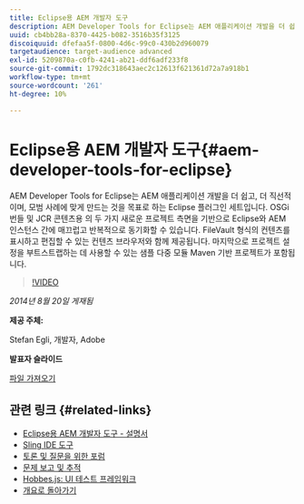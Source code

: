 ```yaml
---
title: Eclipse용 AEM 개발자 도구
description: AEM Developer Tools for Eclipse는 AEM 애플리케이션 개발을 더 쉽고, 더 직선적이며, 모범 사례에 맞게 만드는 것을 목표로 하는 Eclipse 플러그인 세트입니다. OSGi 번들 및 JCR 콘텐츠용 의 두 가지 새로운 프로젝트 측면을 기반으로 Eclipse와 AEM 인스턴스 간에 매끄럽고 반복적으로 동기화할 수 있습니다. FileVault 형식의 컨텐츠를 표시하고 편집할 수 있는 컨텐츠 브라우저와 함께 제공됩니다. 마지막으로 프로젝트 설정을 부트스트랩하는 데 사용할 수 있는 샘플 다중 모듈 Maven 기반 프로젝트가 포함됩니다.
uuid: cb4bb28a-8370-4425-b082-3516b35f3125
discoiquuid: dfefaa5f-0800-4d6c-99c0-430b2d960079
targetaudience: target-audience advanced
exl-id: 5209870a-c0fb-4241-ab21-ddf6adf233f8
source-git-commit: 1792dc318643aec2c12613f621361d72a7a918b1
workflow-type: tm+mt
source-wordcount: '261'
ht-degree: 10%

---
```


# Eclipse용 AEM 개발자 도구{#aem-developer-tools-for-eclipse}

AEM Developer Tools for Eclipse는 AEM 애플리케이션 개발을 더 쉽고, 더 직선적이며, 모범 사례에 맞게 만드는 것을 목표로 하는 Eclipse 플러그인 세트입니다. OSGi 번들 및 JCR 콘텐츠용 의 두 가지 새로운 프로젝트 측면을 기반으로 Eclipse와 AEM 인스턴스 간에 매끄럽고 반복적으로 동기화할 수 있습니다. FileVault 형식의 컨텐츠를 표시하고 편집할 수 있는 컨텐츠 브라우저와 함께 제공됩니다. 마지막으로 프로젝트 설정을 부트스트랩하는 데 사용할 수 있는 샘플 다중 모듈 Maven 기반 프로젝트가 포함됩니다.

>[!VIDEO](https://video.tv.adobe.com/v/19465/?quality=9)

*2014년 8월 20일 게재됨*

**제공 주체:**

Stefan Egli, 개발자, Adobe

**발표자 슬라이드**

[파일 가져오기](assets/aem-dev-tools-cq-gems.pdf)

## 관련 링크 {#related-links}

* [Eclipse용 AEM 개발자 도구 - 설명서](https://experienceleague.adobe.com/docs/experience-manager-cloud-service/content/implementing/developer-tools/eclipse.html)
* [Sling IDE 도구](https://sling.apache.org/documentation/development/ide-tooling.html)
* [토론 및 질문을 위한 포럼](https://help-forums.adobe.com/content/adobeforums/en/experience-manager-forum/adobe-experience-manager.html)
* [문제 보고 및 추적](https://github.com/Adobe-Marketing-Cloud/aem-eclipse-developer-tools/issues)
* [Hobbes.js: UI 테스트 프레임워크](https://docs.adobe.com/docs/en/aem/6-0/develop/components/hobbes.html)
* [개요로 돌아가기](https://helpx.adobe.com/experience-manager/kt/eseminars/gems/aem-index.html)
